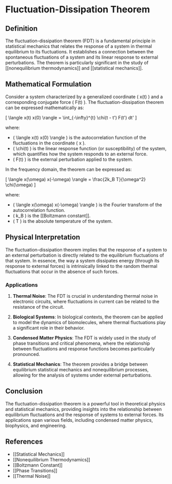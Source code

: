 
# Fluctuation-Dissipation Theorem

## Definition
The fluctuation-dissipation theorem (FDT) is a fundamental principle in statistical mechanics that relates the response of a system in thermal equilibrium to its fluctuations. It establishes a connection between the spontaneous fluctuations of a system and its linear response to external perturbations. The theorem is particularly significant in the study of [[nonequilibrium thermodynamics]] and [[statistical mechanics]].

## Mathematical Formulation
Consider a system characterized by a generalized coordinate \( x(t) \) and a corresponding conjugate force \( F(t) \). The fluctuation-dissipation theorem can be expressed mathematically as:

\[
\langle x(t) x(0) \rangle = \int_{-\infty}^{t} \chi(t - t') F(t') dt'
\]

where:
- \( \langle x(t) x(0) \rangle \) is the autocorrelation function of the fluctuations in the coordinate \( x \).
- \( \chi(t) \) is the linear response function (or susceptibility) of the system, which quantifies how the system responds to an external force.
- \( F(t) \) is the external perturbation applied to the system.

In the frequency domain, the theorem can be expressed as:

\[
\langle x(\omega) x(-\omega) \rangle = \frac{2k_B T}{\omega^2} \chi(\omega)
\]

where:
- \( \langle x(\omega) x(-\omega) \rangle \) is the Fourier transform of the autocorrelation function.
- \( k_B \) is the [[Boltzmann constant]].
- \( T \) is the absolute temperature of the system.

## Physical Interpretation
The fluctuation-dissipation theorem implies that the response of a system to an external perturbation is directly related to the equilibrium fluctuations of that system. In essence, the way a system dissipates energy (through its response to external forces) is intrinsically linked to the random thermal fluctuations that occur in the absence of such forces.

### Applications
1. **Thermal Noise**: The FDT is crucial in understanding thermal noise in electronic circuits, where fluctuations in current can be related to the resistance of the circuit.
  
2. **Biological Systems**: In biological contexts, the theorem can be applied to model the dynamics of biomolecules, where thermal fluctuations play a significant role in their behavior.

3. **Condensed Matter Physics**: The FDT is widely used in the study of phase transitions and critical phenomena, where the relationship between fluctuations and response functions becomes particularly pronounced.

4. **Statistical Mechanics**: The theorem provides a bridge between equilibrium statistical mechanics and nonequilibrium processes, allowing for the analysis of systems under external perturbations.

## Conclusion
The fluctuation-dissipation theorem is a powerful tool in theoretical physics and statistical mechanics, providing insights into the relationship between equilibrium fluctuations and the response of systems to external forces. Its applications span various fields, including condensed matter physics, biophysics, and engineering.

## References
- [[Statistical Mechanics]]
- [[Nonequilibrium Thermodynamics]]
- [[Boltzmann Constant]]
- [[Phase Transitions]]
- [[Thermal Noise]]
